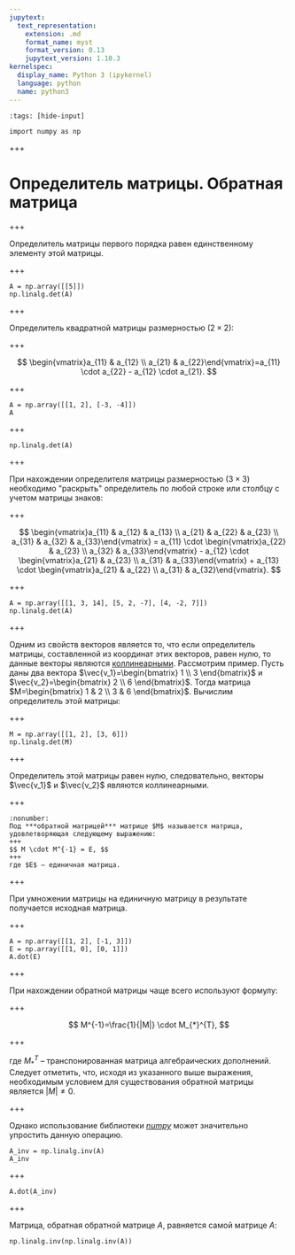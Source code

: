 ```yaml
---
jupytext:
  text_representation:
    extension: .md
    format_name: myst
    format_version: 0.13
    jupytext_version: 1.10.3
kernelspec:
  display_name: Python 3 (ipykernel)
  language: python
  name: python3
---
```


```{code-cell} ipython3
:tags: [hide-input]

import numpy as np
```

+++

<a id='math-lab-det_inv'></a>
# Определитель матрицы. Обратная матрица

+++

Определитель матрицы первого порядка равен единственному элементу этой матрицы.

+++

```{code-cell} ipython3
A = np.array([[5]])
np.linalg.det(A)
```

+++

Определитель квадратной матрицы размерностью $(2\times2)$:

+++

$$ \begin{vmatrix}a_{11} & a_{12} \\ a_{21} & a_{22}\end{vmatrix}=a_{11} \cdot a_{22} - a_{12} \cdot a_{21}. $$

+++

```{code-cell} ipython3
A = np.array([[1, 2], [-3, -4]])
A
```

+++

```{code-cell} ipython3
np.linalg.det(A)
```

+++

При нахождении определителя матрицы размерностью $(3\times3)$ необходимо "раскрыть" определитель по любой строке или столбцу с учетом матрицы знаков:

+++

$$ \begin{vmatrix}a_{11} & a_{12} & a_{13} \\ a_{21} & a_{22} & a_{23} \\ a_{31} & a_{32} & a_{33}\end{vmatrix} = a_{11} \cdot \begin{vmatrix}a_{22} & a_{23} \\ a_{32} & a_{33}\end{vmatrix} - a_{12} \cdot \begin{vmatrix}a_{21} & a_{23} \\ a_{31} & a_{33}\end{vmatrix} + a_{13} \cdot \begin{vmatrix}a_{21} & a_{22} \\ a_{31} & a_{32}\end{vmatrix}. $$

+++

```{code-cell} ipython3
A = np.array([[1, 3, 14], [5, 2, -7], [4, -2, 7]])
np.linalg.det(A)
```

+++

Одним из свойств векторов является то, что если определитель матрицы, составленной из координат этих векторов, равен нулю, то данные векторы являются [коллинеарными](LAB-2-VectorOperations.html#math-lab-collinearity). Рассмотрим пример. Пусть даны два вектора $\vec{v_1}=\begin{bmatrix} 1 \\ 3 \end{bmatrix}$ и $\vec{v_2}=\begin{bmatrix} 2 \\ 6 \end{bmatrix}$. Тогда матрица $M=\begin{bmatrix} 1 & 2 \\ 3 & 6 \end{bmatrix}$. Вычислим определитель этой матрицы:

+++

```{code-cell} ipython3
M = np.array([[1, 2], [3, 6]])
np.linalg.det(M)
```

+++

Определитель этой матрицы равен нулю, следовательно, векторы $\vec{v_1}$ и $\vec{v_2}$ являются коллинеарными.

+++

```{prf:определение}
:nonumber:
Под ***обратной матрицей*** матрице $M$ называется матрица, удовлетворяющая следующему выражению:
+++
$$ M \cdot M^{-1} = E, $$
+++
где $E$ – единичная матрица.
```

+++

При умножении матрицы на единичную матрицу в результате получается исходная матрица.

+++

```{code-cell} ipython3
A = np.array([[1, 2], [-1, 3]])
E = np.array([[1, 0], [0, 1]])
A.dot(E)
```

+++

При нахождении обратной матрицы чаще всего используют формулу:

+++

$$ M^{-1}=\frac{1}{|M|} \cdot M_{*}^{T}, $$

+++

где $M_{*}^{T}$ – транспонированная матрица алгебраических дополнений. Следует отметить, что, исходя из указанного выше выражения, необходимым условием для существования обратной матрицы является $|M| \neq 0$.

+++

Однако использование библиотеки [*numpy*](https://numpy.org/) может значительно упростить данную операцию.

```{code-cell} ipython3
A_inv = np.linalg.inv(A)
A_inv
```

+++

```{code-cell} ipython3
A.dot(A_inv)
```

+++

Матрица, обратная обратной матрице $A$, равняется самой матрице $A$:

```{code-cell} ipython3
np.linalg.inv(np.linalg.inv(A))
```
